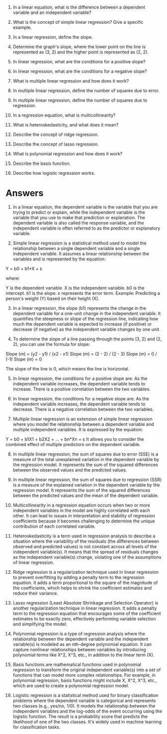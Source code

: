 1. In a linear equation, what is the difference between a dependent variable and an independent
variable?

2. What is the concept of simple linear regression? Give a specific example.

3. In a linear regression, define the slope.

4. Determine the graph&#39;s slope, where the lower point on the line is represented as (3, 2) and the
higher point is represented as (2, 2).

5. In linear regression, what are the conditions for a positive slope?

6. In linear regression, what are the conditions for a negative slope?

7. What is multiple linear regression and how does it work?

8. In multiple linear regression, define the number of squares due to error.

9. In multiple linear regression, define the number of squares due to regression.

10. In a regression equation, what is multicollinearity?

11. What is heteroskedasticity, and what does it mean?

12. Describe the concept of ridge regression.

13. Describe the concept of lasso regression.

14. What is polynomial regression and how does it work?

15. Describe the basis function.

16. Describe how logistic regression works.

# Answers

1. In a linear equation, the dependent variable is the variable that you are trying to predict or explain, while the independent variable is the variable that you use to make that prediction or explanation. The dependent variable is also called the response variable, and the independent variable is often referred to as the predictor or explanatory variable.

2. Simple linear regression is a statistical method used to model the relationship between a single dependent variable and a single independent variable. It assumes a linear relationship between the variables and is represented by the equation:

Y = b0 + b1*X + ε

where:

Y is the dependent variable.
X is the independent variable.
b0 is the intercept.
b1 is the slope.
ε represents the error term.
Example: Predicting a person's weight (Y) based on their height (X).

3. In a linear regression, the slope (b1) represents the change in the dependent variable for a one-unit change in the independent variable. It quantifies the steepness or slope of the regression line, indicating how much the dependent variable is expected to increase (if positive) or decrease (if negative) as the independent variable changes by one unit.

4. To determine the slope of a line passing through the points (3, 2) and (2, 2), you can use the formula for slope:

Slope (m) = (y2 - y1) / (x2 - x1)
Slope (m) = (2 - 2) / (2 - 3)
Slope (m) = 0 / (-1)
Slope (m) = 0

The slope of the line is 0, which means the line is horizontal.

5. In linear regression, the conditions for a positive slope are:
As the independent variable increases, the dependent variable tends to increase.
There is a positive correlation between the two variables.

6. In linear regression, the conditions for a negative slope are:
As the independent variable increases, the dependent variable tends to decrease.
There is a negative correlation between the two variables.

7. Multiple linear regression is an extension of simple linear regression where you model the relationship between a dependent variable and multiple independent variables. It is expressed by the equation:

Y = b0 + b1X1 + b2X2 + ... + bn*Xn + ε
It allows you to consider the combined effect of multiple predictors on the dependent variable.

8. In multiple linear regression, the sum of squares due to error (SSE) is a measure of the total unexplained variation in the dependent variable by the regression model. It represents the sum of the squared differences between the observed values and the predicted values.

9. In multiple linear regression, the sum of squares due to regression (SSR) is a measure of the explained variation in the dependent variable by the regression model. It represents the sum of the squared differences between the predicted values and the mean of the dependent variable.

10. Multicollinearity in a regression equation occurs when two or more independent variables in the model are highly correlated with each other. It can lead to issues in interpretation and stability of regression coefficients because it becomes challenging to determine the unique contribution of each correlated variable.

11. Heteroskedasticity is a term used in regression analysis to describe a situation where the variability of the residuals (the differences between observed and predicted values) is not constant across all levels of the independent variable(s). It means that the spread of residuals changes as the independent variable(s) change, violating one of the assumptions of linear regression.

12. Ridge regression is a regularization technique used in linear regression to prevent overfitting by adding a penalty term to the regression equation. It adds a term proportional to the square of the magnitude of the coefficients, which helps to shrink the coefficient estimates and reduce their variance.

13. Lasso regression (Least Absolute Shrinkage and Selection Operator) is another regularization technique in linear regression. It adds a penalty term to the regression equation that encourages some of the coefficient estimates to be exactly zero, effectively performing variable selection and simplifying the model.

14. Polynomial regression is a type of regression analysis where the relationship between the dependent variable and the independent variable(s) is modeled as an nth-degree polynomial equation. It can capture nonlinear relationships between variables by introducing polynomial terms like X^2, X^3, etc., in addition to the linear term (X).

15. Basis functions are mathematical functions used in polynomial regression to transform the original independent variable(s) into a set of functions that can model more complex relationships. For example, in polynomial regression, basis functions might include X, X^2, X^3, etc., which are used to create a polynomial regression model.

16. Logistic regression is a statistical method used for binary classification problems where the dependent variable is categorical and represents two classes (e.g., yes/no, 1/0). It models the relationship between the independent variables and the log-odds of the event occurring using the logistic function. The result is a probability score that predicts the likelihood of one of the two classes. It's widely used in machine learning for classification tasks.


```python

```
